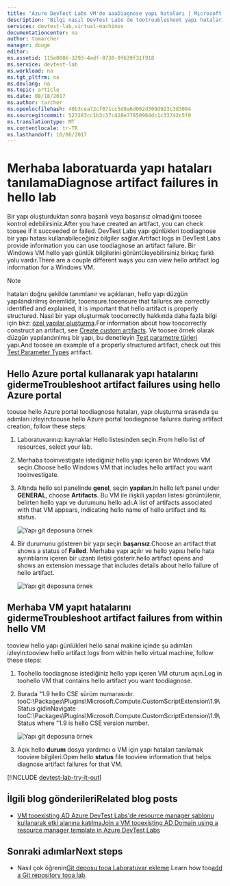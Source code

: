```yaml
---
title: "Azure DevTest Labs VM'de aaaDiagnose yapı hataları | Microsoft Docs"
description: "Bilgi nasıl DevTest Labs de tootroubleshoot yapı hataları"
services: devtest-lab,virtual-machines
documentationcenter: na
author: tomarcher
manager: douge
editor: 
ms.assetid: 115e0086-3293-4adf-8738-9f639f31f918
ms.service: devtest-lab
ms.workload: na
ms.tgt_pltfrm: na
ms.devlang: na
ms.topic: article
ms.date: 08/18/2017
ms.author: tarcher
ms.openlocfilehash: 40b3cea72cf071cc5d9a6d002d309d923c3d3084
ms.sourcegitcommit: 523283cc1b3c37c428e77850964dc1c33742c5f0
ms.translationtype: MT
ms.contentlocale: tr-TR
ms.lasthandoff: 10/06/2017
---
```

# <a name="diagnose-artifact-failures-in-hello-lab"></a><span data-ttu-id="1e89f-103">Merhaba laboratuarda yapı hataları tanılama</span><span class="sxs-lookup"><span data-stu-id="1e89f-103">Diagnose artifact failures in hello lab</span></span> 
<span data-ttu-id="1e89f-104">Bir yapı oluşturduktan sonra başarılı veya başarısız olmadığını toosee kontrol edebilirsiniz.</span><span class="sxs-lookup"><span data-stu-id="1e89f-104">After you have created an artifact, you can check toosee if it succeeded or failed.</span></span> <span data-ttu-id="1e89f-105">DevTest Labs yapı günlükleri toodiagnose bir yapı hatası kullanabileceğiniz bilgiler sağlar.</span><span class="sxs-lookup"><span data-stu-id="1e89f-105">Artifact logs in DevTest Labs provide information you can use toodiagnose an artifact failure.</span></span> <span data-ttu-id="1e89f-106">Bir Windows VM hello yapı günlük bilgilerini görüntüleyebilirsiniz birkaç farklı yolu vardır.</span><span class="sxs-lookup"><span data-stu-id="1e89f-106">There are a couple different ways you can view hello artifact log information for a Windows VM.</span></span>

> [!NOTE]
> <span data-ttu-id="1e89f-107">hataları doğru şekilde tanımlanır ve açıklanan, hello yapı düzgün yapılandırılmış önemlidir, tooensure.</span><span class="sxs-lookup"><span data-stu-id="1e89f-107">tooensure that failures are correctly identified and explained, it is important that hello artifact is properly structured.</span></span> <span data-ttu-id="1e89f-108">Nasıl bir yapı oluşturmak toocorrectly hakkında daha fazla bilgi için bkz: [özel yapılar oluşturma](devtest-lab-artifact-author.md).</span><span class="sxs-lookup"><span data-stu-id="1e89f-108">For information about how toocorrectly construct an artifact, see [Create custom artifacts](devtest-lab-artifact-author.md).</span></span> <span data-ttu-id="1e89f-109">Ve toosee örnek olarak düzgün yapılandırılmış bir yapı, bu denetleyin [Test parametre türleri](https://github.com/Azure/azure-devtestlab/tree/master/Artifacts/windows-test-paramtypes) yapı.</span><span class="sxs-lookup"><span data-stu-id="1e89f-109">And toosee an example of a properly structured artifact, check out this [Test Parameter Types](https://github.com/Azure/azure-devtestlab/tree/master/Artifacts/windows-test-paramtypes) artifact.</span></span>

## <a name="troubleshoot-artifact-failures-using-hello-azure-portal"></a><span data-ttu-id="1e89f-110">Hello Azure portal kullanarak yapı hatalarını giderme</span><span class="sxs-lookup"><span data-stu-id="1e89f-110">Troubleshoot artifact failures using hello Azure portal</span></span>
<span data-ttu-id="1e89f-111">toouse hello Azure portal toodiagnose hataları, yapı oluşturma sırasında şu adımları izleyin:</span><span class="sxs-lookup"><span data-stu-id="1e89f-111">toouse hello Azure portal toodiagnose failures during artifact creation, follow these steps:</span></span>

1. <span data-ttu-id="1e89f-112">Laboratuvarınızı kaynaklar Hello listesinden seçin.</span><span class="sxs-lookup"><span data-stu-id="1e89f-112">From hello list of resources, select your lab.</span></span>

2. <span data-ttu-id="1e89f-113">Merhaba tooinvestigate istediğiniz hello yapı içeren bir Windows VM seçin.</span><span class="sxs-lookup"><span data-stu-id="1e89f-113">Choose hello Windows VM that includes hello artifact you want tooinvestigate.</span></span>

3. <span data-ttu-id="1e89f-114">Altında hello sol panelinde **genel**, seçin **yapıları**.</span><span class="sxs-lookup"><span data-stu-id="1e89f-114">In hello left panel under **GENERAL**, choose **Artifacts**.</span></span> <span data-ttu-id="1e89f-115">Bu VM ile ilişkili yapıları listesi görüntülenir, belirten hello yapı ve durumunu hello adı.</span><span class="sxs-lookup"><span data-stu-id="1e89f-115">A list of artifacts associated with that VM appears, indicating hello name of hello artifact and its status.</span></span>

   ![Yapı git deposuna örnek](./media/devtest-lab-troubleshoot-artifact-failure/devtest-lab-artifacts-failure.png)

4. <span data-ttu-id="1e89f-117">Bir durumunu gösteren bir yapı seçin **başarısız**.</span><span class="sxs-lookup"><span data-stu-id="1e89f-117">Choose an artifact that shows a status of **Failed**.</span></span> <span data-ttu-id="1e89f-118">Merhaba yapı açılır ve hello yapısı hello hata ayrıntılarını içeren bir uzantı iletisi gösterir.</span><span class="sxs-lookup"><span data-stu-id="1e89f-118">hello artifact opens and shows an extension message that includes details about hello failure of hello artifact.</span></span>

   ![Yapı git deposuna örnek](./media/devtest-lab-troubleshoot-artifact-failure/devtest-lab-artifact-error.png)


## <a name="troubleshoot-artifact-failures-from-within-hello-vm"></a><span data-ttu-id="1e89f-120">Merhaba VM yapıt hatalarını giderme</span><span class="sxs-lookup"><span data-stu-id="1e89f-120">Troubleshoot artifact failures from within hello VM</span></span>
<span data-ttu-id="1e89f-121">tooview hello yapı günlükleri hello sanal makine içinde şu adımları izleyin:</span><span class="sxs-lookup"><span data-stu-id="1e89f-121">tooview hello artifact logs from within hello virtual machine, follow these steps:</span></span>

1. <span data-ttu-id="1e89f-122">Toohello toodiagnose istediğiniz hello yapı içeren VM oturum açın.</span><span class="sxs-lookup"><span data-stu-id="1e89f-122">Log in toohello VM that contains hello artifact you want toodiagnose.</span></span>

2. <span data-ttu-id="1e89f-123">Burada "1.9 hello CSE sürüm numarasıdır. tooC:\Packages\Plugins\Microsoft.Compute.CustomScriptExtension\1.9\Status gidin</span><span class="sxs-lookup"><span data-stu-id="1e89f-123">Navigate tooC:\Packages\Plugins\Microsoft.Compute.CustomScriptExtension\1.9\Status where "1.9 is hello CSE version number.</span></span>

   ![Yapı git deposuna örnek](./media/devtest-lab-troubleshoot-artifact-failure/devtest-lab-artifact-error-vm-status.png)

3. <span data-ttu-id="1e89f-125">Açık hello **durum** dosya yardımcı o VM için yapı hataları tanılamak tooview bilgileri.</span><span class="sxs-lookup"><span data-stu-id="1e89f-125">Open hello **status** file tooview information that helps diagnose artifact failures for that VM.</span></span>




[!INCLUDE [devtest-lab-try-it-out](../../includes/devtest-lab-try-it-out.md)]

## <a name="related-blog-posts"></a><span data-ttu-id="1e89f-126">İlgili blog gönderileri</span><span class="sxs-lookup"><span data-stu-id="1e89f-126">Related blog posts</span></span>
* [<span data-ttu-id="1e89f-127">VM tooexisting AD Azure DevTest Labs'de resource manager şablonu kullanarak etki alanına katılma</span><span class="sxs-lookup"><span data-stu-id="1e89f-127">Join a VM tooexisting AD Domain using a resource manager template in Azure DevTest Labs</span></span>](http://www.visualstudiogeeks.com/blog/DevOps/Join-a-VM-to-existing-AD-domain-using-ARM-template-AzureDevTestLabs)

## <a name="next-steps"></a><span data-ttu-id="1e89f-128">Sonraki adımlar</span><span class="sxs-lookup"><span data-stu-id="1e89f-128">Next steps</span></span>
* <span data-ttu-id="1e89f-129">Nasıl çok öğrenin[Git deposu tooa Laboratuvar ekleme](devtest-lab-add-artifact-repo.md).</span><span class="sxs-lookup"><span data-stu-id="1e89f-129">Learn how too[add a Git repository tooa lab](devtest-lab-add-artifact-repo.md).</span></span>

